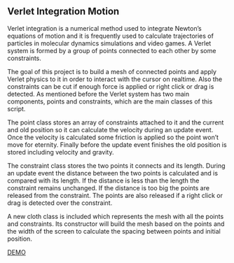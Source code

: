 ## Verlet Integration Motion

Verlet integration is a numerical method used to integrate Newton’s equations of motion and it is frequently used to calculate trajectories of particles in molecular dynamics simulations and video games. A Verlet system is formed by a group of points connected to each other by some constraints.

The goal of this project is to build a mesh of connected points and apply Verlet physics to it in order to interact with the cursor on realtime. Also the constraints can be cut if enough force is applied or right click or drag is detected. As mentioned before the Verlet system has two main components, points and constraints, which are the main classes of this script.

The point class stores an array of constraints attached to it and the current and old position so it can calculate the velocity during an update event. Once the velocity is calculated some friction is applied so the point won’t move for eternity. Finally before the update event finishes the old position is stored including velocity and gravity.

The constraint class stores the two points it connects and its length. During an update event the distance between the two points is calculated and is compared with its length. If the distance is less than the length the constraint remains unchanged. If the distance is too big the points are released from the constraint. The points are also released if a right click or drag is detected over the constraint.

A new cloth class is included which represents the mesh with all the points and constraints. Its constructor will build the mesh based on the points and the width of the screen to calculate the spacing between points and initial position.

[DEMO](https://jaec86.github.io/amt-workshop4/)